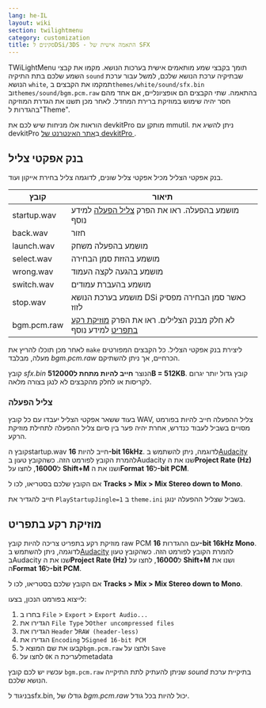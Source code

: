 ```yaml
---
lang: he-IL
layout: wiki
section: twilightmenu
category: customization
title: סקינים לDSi/3DS - התאמה אישית של SFX
---
```


TWiLightMenu תומך בקבצי שמע מותאמים אישית בערכות הנושא. מקמו את קבצי השמע שלכם בתת התיקיה `sound` שבתיקיה ערכת הנושא שלכם, למשל עבור ערכת הנושא `white`, תמקמו את הקבצים ב`themes/white/sound/sfx.bin` וב`themes/sound/bgm.pcm.raw` בהתאמה. שתי הקבצים הם אופציונליים, אם אחד מהם חסר יהיה שימוש במוזיקת ברירת המחדל. לאחר מכן תשנו את הגדרת המוזיקה בהגדרות ל"Theme".

הוראות אלו מניחות שיש לכם את devkitPro מותקן עם mmutil. ניתן להשיג את devkitPro ב[אתר האינטרנט של devkitPro ](https://devkitpro.org/wiki/Getting_Started).

## בנק אפקטי צליל
בנק אפקטי הצליל מכיל אפקטי צליל שונים, לדוגמה צליל בחירת אייקון ועוד.

| קובץ        | תיאור                                                                      |
| ----------- | -------------------------------------------------------------------------- |
| startup.wav | מושמע בהפעלה. ראו את הפרק [צליל הפעלה](#startup-sound) למידע נוסף          |
| back.wav    | חזור                                                                       |
| launch.wav  | מושמע בהפעלה משחק                                                          |
| select.wav  | מושמע בהזזת סמן הבחירה                                                     |
| wrong.wav   | מושמע בהגעה לקצה העמוד                                                     |
| switch.wav  | מושמע בהעברת עמודים                                                        |
| stop.wav    | מושמע בערכת הנושא DSi כאשר סמן הבחירה מפסיק לזוז                           |
| bgm.pcm.raw | לא חלק מבנק הצלילים. ראו את הפרק [מוזיקת רקע בתפריט](#menu-bgm) למידע נוסף |

לאחר מכן תוכלו להריץ את `make` ליצירת בנק אפקטי הצליל. כל הקבצים המפורטים מעלה, מבלבד *bgm.pcm.raw* הכרחיים, אך ניתן להשתיקם.

קובץ *sfx.bin* הנוצר **חייב להיות מתחת ל512000B = 512KB**. קובץ גדול יותר יגרום לקריסות או לחלק מהקבצים לא לנגן בצורה מלאה.

### צליל הפעלה
בעוד ששאר אפקטי הצליל יעבדו עם כל קובץ WAV, צליל ההפעלה חייב להיות בפורמט מסויים בשביל לעבוד כנדרש, אחרת יהיה פער בין סיום צליל ההפעלה לתחילת מוזיקת הרקע.

קובץ הstartup.wav חייב להיות **16-bit 16kHz**. לדוגמה, ניתן להשתמש ב[Audacity](https://www.audacityteam.org/download/) להמרת הקובץ לפורמט הזה. כשהקובץ טעון בAudacity שנו את ה**Project Rate (Hz)** ל**16000**, לחצו על **Shift+M** ושנו את ה**Format** ל**16-bit PCM**.

אם הקובץ שלכם בסטריאו, לכו ל **Tracks > Mix > Mix Stereo down to Mono**.

חייב להגדיר את `PlayStartupJingle=1` ב `theme.ini` בשביל שצליל ההפעלה ינוגן.


## מוזיקת רקע בתפריט

מוזיקת רקע בתפריט צריכה להיות קובץ raw PCM עם ההגדרות **16-bit 16kHz Mono**. לדוגמה, ניתן להשתמש ב[Audacity](https://www.audacityteam.org/download/) להמרת הקובץ לפורמט הזה. כשהקובץ טעון בAudacity שנו את ה**Project Rate (Hz)** ל**16000**, לחצו על **Shift+M** ושנו את ה**Format** ל**16-bit PCM**.

אם הקובץ שלכם בסטריאו, לכו ל **Tracks > Mix > Mix Stereo down to Mono**.

לייצוא בפורמט הנכון, בצעו:
1. בחרו ב `File` > `Export` > `Export Audio...`
1. הגדירו את `File Type` ל`Other uncompressed files`
1. הגדירו את `Header` ל`RAW (header-less)`
1. הגדירו את `Encoding` ל`Signed 16-bit PCM`
1. קבעו את שם המוצא ל`bgm.pcm.raw` ולחצו על `Save`
1. לחצו על `OK` לעריכת הmetadata

עכשיו יש לכם קובץ `bgm.pcm.raw` שניתן להעתיק לתת התיקייה *sound* בתיקיית ערכת הנושא שלכם.

בניגוד לsfx.bin, גודלו של *bgm.pcm.raw* יכול להיות בכל גודל.

